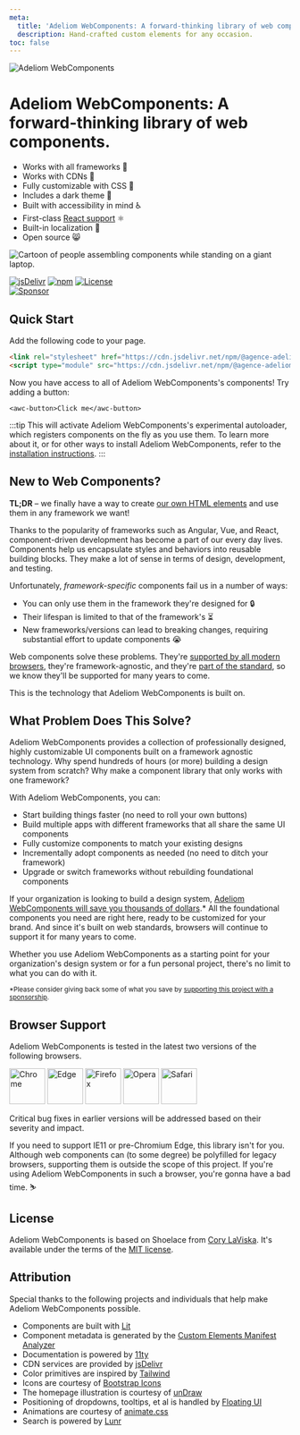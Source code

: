 ```yaml
---
meta:
  title: 'Adeliom WebComponents: A forward-thinking library of web components.'
  description: Hand-crafted custom elements for any occasion.
toc: false
---
```


<div class="splash">
<div class="splash-start">
<img class="splash-logo" src="/assets/images/wordmark.svg" alt="Adeliom WebComponents">

# <awc-visually-hidden>Adeliom WebComponents:</awc-visually-hidden> A forward-thinking library of web components.

- Works with all frameworks 🧩
- Works with CDNs 🚛
- Fully customizable with CSS 🎨
- Includes a dark theme 🌛
- Built with accessibility in mind ♿️
- First-class [React support](/frameworks/react) ⚛️
- Built-in localization 💬
- Open source 😸

</div>
<div class="splash-end">
<img class="splash-image" src="/assets/images/undraw-content-team.svg" alt="Cartoon of people assembling components while standing on a giant laptop.">
</div>
</div>

[![jsDelivr](https://data.jsdelivr.com/v1/package/npm/@agence-adeliom/awc/badge)](https://www.jsdelivr.com/package/npm/@agence-adeliom/awc)
[![npm](https://img.shields.io/npm/dw/@agence-adeliom/awc?label=npm&style=flat-square)](https://www.npmjs.com/package/@agence-adeliom/awc)
[![License](https://img.shields.io/badge/license-MIT-232323.svg?style=flat-square)](https://github.com/agence-adeliom/awc/blob/next/LICENSE.md)<br>
[![Sponsor](https://img.shields.io/badge/GitHub-Code-232323.svg?style=flat-square&logo=github&logoColor=white)](https://github.com/agence-adeliom/awc)

## Quick Start

Add the following code to your page.

<!-- prettier-ignore -->
```html
<link rel="stylesheet" href="https://cdn.jsdelivr.net/npm/@agence-adeliom/awc@%VERSION%/%CDNDIR%/themes/light.css" />
<script type="module" src="https://cdn.jsdelivr.net/npm/@agence-adeliom/awc@%VERSION%/%CDNDIR%/awc-autoloader.js"></script>
```

Now you have access to all of Adeliom WebComponents's components! Try adding a button:

```html:preview:expanded:no-codepen
<awc-button>Click me</awc-button>
```

:::tip
This will activate Adeliom WebComponents's experimental autoloader, which registers components on the fly as you use them. To learn more about it, or for other ways to install Adeliom WebComponents, refer to the [installation instructions](getting-started/installation).
:::

## New to Web Components?

**TL;DR** – we finally have a way to create [our own HTML elements](https://html.spec.whatwg.org/multipage/custom-elements.html) and use them in any framework we want!

Thanks to the popularity of frameworks such as Angular, Vue, and React, component-driven development has become a part of our every day lives. Components help us encapsulate styles and behaviors into reusable building blocks. They make a lot of sense in terms of design, development, and testing.

Unfortunately, _framework-specific_ components fail us in a number of ways:

- You can only use them in the framework they're designed for 🔒
- Their lifespan is limited to that of the framework's ⏳
- New frameworks/versions can lead to breaking changes, requiring substantial effort to update components 😭

Web components solve these problems. They're [supported by all modern browsers](https://caniuse.com/#feat=custom-elementsv1), they're framework-agnostic, and they're [part of the standard](https://developer.mozilla.org/en-US/docs/Web/Web_Components), so we know they'll be supported for many years to come.

This is the technology that Adeliom WebComponents is built on.

## What Problem Does This Solve?

Adeliom WebComponents provides a collection of professionally designed, highly customizable UI components built on a framework agnostic technology. Why spend hundreds of hours (or more) building a design system from scratch? Why make a component library that only works with one framework?

With Adeliom WebComponents, you can:

- Start building things faster (no need to roll your own buttons)
- Build multiple apps with different frameworks that all share the same UI components
- Fully customize components to match your existing designs
- Incrementally adopt components as needed (no need to ditch your framework)
- Upgrade or switch frameworks without rebuilding foundational components

If your organization is looking to build a design system, [Adeliom WebComponents will save you thousands of dollars](https://medium.com/eightshapes-llc/and-you-thought-buttons-were-easy-26eb5b5c1871).\* All the foundational components you need are right here, ready to be customized for your brand. And since it's built on web standards, browsers will continue to support it for many years to come.

Whether you use Adeliom WebComponents as a starting point for your organization's design system or for a fun personal project, there's no limit to what you can do with it.

<small>\*Please consider giving back some of what you save by [supporting this project with a sponsorship](https://github.com/sponsors/claviska).</small>

## Browser Support

Adeliom WebComponents is tested in the latest two versions of the following browsers.

<img src="/assets/images/chrome.png" alt="Chrome" width="64" height="64">
<img src="/assets/images/edge.png" alt="Edge" width="64" height="64">
<img src="/assets/images/firefox.png" alt="Firefox" width="64" height="64">
<img src="/assets/images/opera.png" alt="Opera" width="64" height="64">
<img src="/assets/images/safari.png" alt="Safari" width="64" height="64">

Critical bug fixes in earlier versions will be addressed based on their severity and impact.

If you need to support IE11 or pre-Chromium Edge, this library isn't for you. Although web components can (to some degree) be polyfilled for legacy browsers, supporting them is outside the scope of this project. If you're using Adeliom WebComponents in such a browser, you're gonna have a bad time. ⛷

## License

Adeliom WebComponents is based on Shoelace from [Cory LaViska](https://twitter.com/claviska). It's available under the terms of the [MIT license](https://github.com/agence-adeliom/awc/blob/next/LICENSE.md).

## Attribution

Special thanks to the following projects and individuals that help make Adeliom WebComponents possible.

- Components are built with [Lit](https://lit.dev/)
- Component metadata is generated by the [Custom Elements Manifest Analyzer](https://github.com/open-wc/custom-elements-manifest)
- Documentation is powered by [11ty](https://www.11ty.dev/)
- CDN services are provided by [jsDelivr](https://www.jsdelivr.com/)
- Color primitives are inspired by [Tailwind](https://tailwindcss.com/)
- Icons are courtesy of [Bootstrap Icons](https://icons.getbootstrap.com/)
- The homepage illustration is courtesy of [unDraw](https://undraw.co/)
- Positioning of dropdowns, tooltips, et al is handled by [Floating UI](https://floating-ui.com/)
- Animations are courtesy of [animate.css](https://animate.style/)
- Search is powered by [Lunr](https://lunrjs.com/)
